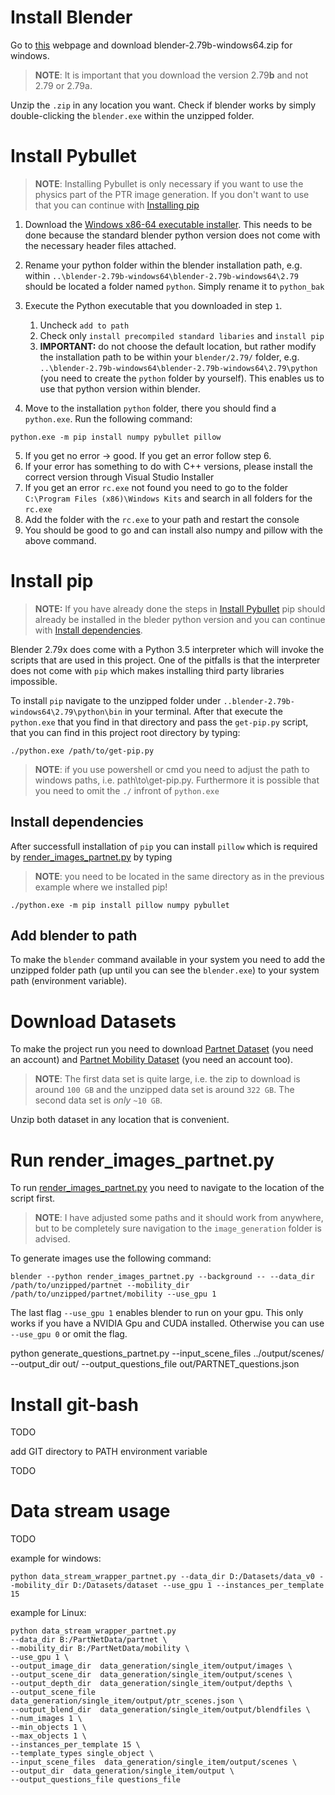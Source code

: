 # Install Blender

Go to [this](https://download.blender.org/release/Blender2.79/) webpage and download blender-2.79b-windows64.zip for windows.

> **NOTE**: It is important that you download the version 2.79**b** and not 2.79 or 2.79a.

Unzip the `.zip` in any location you want. Check if blender works by simply double-clicking the `blender.exe` within the unzipped folder.

# Install Pybullet

> **NOTE**: Installing Pybullet is only necessary if you want to use the physics part of the PTR image generation. If you don't want to use that you can continue with [Installing pip](#install-pip)

1. Download the [Windows x86-64 executable installer](https://www.python.org/downloads/release/python-353/). This needs to be done because the standard blender python version does not come with the necessary header files attached.

2. Rename your python folder within the blender installation path, e.g. within `..\blender-2.79b-windows64\blender-2.79b-windows64\2.79` should be located a folder named `python`. Simply rename it to `python_bak`

3. Execute the Python executable that you downloaded in step `1`. 

   1. Uncheck `add to path`
   2. Check only `install precompiled standard libaries` and `install pip`
   3. **IMPORTANT:** do not choose the default location, but rather modify the installation path to be within your `blender/2.79/` folder, e.g. `..\blender-2.79b-windows64\blender-2.79b-windows64\2.79\python` (you need to create the `python` folder by yourself). This enables us to use that python version within blender.

4. Move to the installation `python` folder, there you should find a `python.exe`. Run the following command:

```shell
python.exe -m pip install numpy pybullet pillow
```

5. If you get no error -> good. If you get an error follow step 6.
6. If your error has something to do with C++ versions, please install the correct version through Visual Studio Installer
7. If you get an error `rc.exe` not found you need to go to the folder `C:\Program Files (x86)\Windows Kits` and search in all folders for the `rc.exe`
8. Add the folder with the `rc.exe` to your path and restart the console
9. You should be good to go and can install also numpy and pillow with the above command.


# Install pip

>**NOTE:** If you have already done the steps in [Install Pybullet](#install-pybullet) pip should already be installed in the bleder python version and you can continue with [Install dependencies](#install-dependencies).

Blender 2.79x does come with a Python 3.5 interpreter which will invoke the scripts that are used in this project. One of the pitfalls is that the interpreter does not come with `pip` which makes installing third party libraries impossible.

To install `pip` navigate to the unzipped folder under `..blender-2.79b-windows64\2.79\python\bin` in your terminal. After that execute the `python.exe` that you find in that directory and pass the `get-pip.py` script, that you can find in this project root directory by typing:

```shell
./python.exe /path/to/get-pip.py
```

> **NOTE**: if you use powershell or cmd you need to adjust the path to windows paths, i.e. path\to\get-pip.py.
> Furthermore it is possible that you need to omit the `./` infront of `python.exe`

## Install dependencies

After successfull installation of `pip` you can install `pillow` which is required by [render_images_partnet.py](data_generation/image_generation/render_images_partnet.py) by typing

> **NOTE**: you need to be located in the same directory as in the previous example where we installed pip!

```shell
./python.exe -m pip install pillow numpy pybullet
```

## Add blender to path

To make the `blender` command available in your system you need to add the unzipped folder path (up until you can see the `blender.exe`) to your system path (environment variable). 

# Download Datasets

To make the project run you need to download [Partnet Dataset](https://shapenet.org/login/) (you need an account) and [Partnet Mobility Dataset](https://sapien.ucsd.edu/browse) (you need an account too). 

> **NOTE**: The first data set is quite large, i.e. the zip to download is around `100 GB` and the unzipped data set is around `322 GB`. The second data set is *only* `~10 GB`.

Unzip both dataset in any location that is convenient.

# Run render_images_partnet.py

To run [render_images_partnet.py](data_generation/image_generation/render_images_partnet.py) you need to navigate to the location of the script first.

> **NOTE**: I have adjusted some paths and it should work from anywhere, but to be completely sure navigation to the `image_generation` folder is advised.

To generate images use the following command:

```shell
blender --python render_images_partnet.py --background -- --data_dir /path/to/unzipped/partnet --mobility_dir /path/to/unzipped/partnet/mobility --use_gpu 1
```

The last flag `--use_gpu 1` enables blender to run on your gpu. This only works if you have a NVIDIA Gpu and CUDA installed. Otherwise you can use `--use_gpu 0` or omit the flag.


python generate_questions_partnet.py --input_scene_files ../output/scenes/ --output_dir out/ --output_questions_file out/PARTNET_questions.json

# Install git-bash

TODO

add GIT directory to PATH environment variable

TODO

# Data stream usage

TODO

example for windows:
```shell
python data_stream_wrapper_partnet.py --data_dir D:/Datasets/data_v0 --mobility_dir D:/Datasets/dataset --use_gpu 1 --instances_per_template 15
```

example for Linux:
```shell
python data_stream_wrapper_partnet.py 
--data_dir B:/PartNetData/partnet \
--mobility_dir B:/PartNetData/mobility \
--use_gpu 1 \
--output_image_dir  data_generation/single_item/output/images \
--output_scene_dir  data_generation/single_item/output/scenes \
--output_depth_dir  data_generation/single_item/output/depths \
--output_scene_file  data_generation/single_item/output/ptr_scenes.json \
--output_blend_dir  data_generation/single_item/output/blendfiles \
--num_images 1 \
--min_objects 1 \
--max_objects 1 \
--instances_per_template 15 \
--template_types single_object \
--input_scene_files  data_generation/single_item/output/scenes \
--output_dir  data_generation/single_item/output \
--output_questions_file questions_file
```